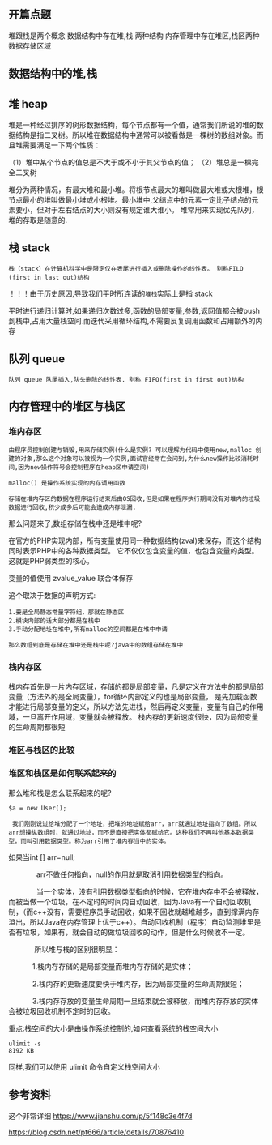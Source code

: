 ## 开篇点题

堆跟栈是两个概念
数据结构中存在堆,栈 两种结构
内存管理中存在堆区,栈区两种数据存储区域


## 数据结构中的堆,栈

## 堆 heap

堆是一种经过排序的树形数据结构，每个节点都有一个值，通常我们所说的堆的数据结构是指二叉树。所以堆在数据结构中通常可以被看做是一棵树的数组对象。而且堆需要满足一下两个性质：

（1）堆中某个节点的值总是不大于或不小于其父节点的值；
（2）堆总是一棵完全二叉树

堆分为两种情况，有最大堆和最小堆。将根节点最大的堆叫做最大堆或大根堆，根节点最小的堆叫做最小堆或小根堆。最小堆中,父结点中的元素一定比子结点的元素要小，但对于左右结点的大小则没有规定谁大谁小。
堆常用来实现优先队列，堆的存取是随意的.

## 栈 stack 

    栈（stack）在计算机科学中是限定仅在表尾进行插入或删除操作的线性表。 别称FILO (first in last out)结构

！！！由于历史原因,导致我们平时所连读的`堆栈`实际上是指 stack

平时进行递归计算时,如果递归次数过多,函数的局部变量,参数,返回值都会被push到栈中,占用大量栈空间.而迭代采用循环结构,不需要反复调用函数和占用额外的内存

## 队列 queue

    队列 queue 队尾插入,队头删除的线性表. 别称 FIFO(first in first out)结构

## 内存管理中的堆区与栈区

### 堆内存区
    
    由程序员控制创建与销毁,用来存储实例(什么是实例? 可以理解为代码中使用new,malloc 创建的对象,那么这个对象可以被视为一个实例,面试官经常在会问到,为什么new操作比较消耗时间,因为new操作符号会控制程序在heap区申请空间)

    malloc() 是操作系统实现的内存调用函数

    存储在堆内存区的数据在程序运行结束后由OS回收,但是如果在程序执行期间没有对堆内的垃圾数据进行回收,积少成多后可能会造成内存泄漏.


那么问题来了,数组存储在栈中还是堆中呢?

在官方的PHP实现内部，所有变量使用同一种数据结构(zval)来保存，而这个结构同时表示PHP中的各种数据类型。 它不仅仅包含变量的值，也包含变量的类型。这就是PHP弱类型的核心。

变量的值使用 zvalue_value 联合体保存

这个取决于数据的声明方式:

    1.要是全局静态常量字符组，那就在静态区
    2.模块内部的话大部分都是在栈中
    3.手动分配地址在堆中,所有malloc的空间都是在堆中申请

    那么数组到底是存储在堆中还是栈中呢?java中的数组存储在堆中

### 栈内存区

栈内存首先是一片内存区域，存储的都是局部变量，凡是定义在方法中的都是局部变量（方法外的是全局变量），for循环内部定义的也是局部变量，
是先加载函数才能进行局部变量的定义，所以方法先进栈，然后再定义变量，变量有自己的作用域，一旦离开作用域，变量就会被释放。
栈内存的更新速度很快，因为局部变量的生命周期都很短

###  堆区与栈区的比较

### 堆区和栈区是如何联系起来的

 那么堆和栈是怎么联系起来的呢?

    $a = new User();

     我们刚刚说过给堆分配了一个地址，把堆的地址赋给arr，arr就通过地址指向了数组。所以arr想操纵数组时，就通过地址，而不是直接把实体都赋给它。这种我们不再叫他基本数据类型，而叫引用数据类型。称为arr引用了堆内存当中的实体。
如果当int [] arr=null;

              arr不做任何指向，null的作用就是取消引用数据类型的指向。

              当一个实体，没有引用数据类型指向的时候，它在堆内存中不会被释放，而被当做一个垃圾，在不定时的时间内自动回收，因为Java有一个自动回收机制，（而c++没有，需要程序员手动回收，如果不回收就越堆越多，直到撑满内存溢出，所以Java在内存管理上优于c++）。自动回收机制（程序）自动监测堆里是否有垃圾，如果有，就会自动的做垃圾回收的动作，但是什么时候收不一定。

             所以堆与栈的区别很明显：

            1.栈内存存储的是局部变量而堆内存存储的是实体；

            2.栈内存的更新速度要快于堆内存，因为局部变量的生命周期很短；

            3.栈内存存放的变量生命周期一旦结束就会被释放，而堆内存存放的实体会被垃圾回收机制不定时的回收。


重点:栈空间的大小是由操作系统控制的,如何查看系统的栈空间大小

    ulimit -s 
    8192 KB

同样,我们可以使用 ulimit 命令自定义栈空间大小

## 参考资料

这个非常详细 https://www.jianshu.com/p/5f148c3e4f7d

https://blog.csdn.net/pt666/article/details/70876410

